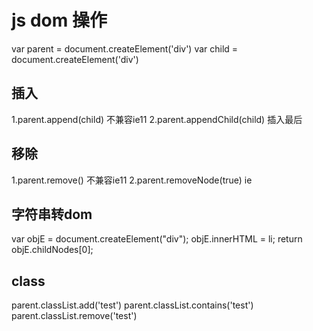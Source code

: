 # js dom 操作
var parent = document.createElement('div')
var child = document.createElement('div')


## 插入
1.parent.append(child) 不兼容ie11
2.parent.appendChild(child) 插入最后

## 移除
1.parent.remove() 不兼容ie11
2.parent.removeNode(true) ie

## 字符串转dom
var objE = document.createElement("div");
objE.innerHTML = li;
return objE.childNodes[0];

## class
parent.classList.add('test')
parent.classList.contains('test') 
parent.classList.remove('test') 




